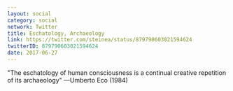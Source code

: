 ```yaml
---
layout: social
category: social
network: Twitter
title: Eschatology, Archaeology
link: https://twitter.com/steinea/status/879790603021594624
twitterID: 879790603021594624
date: 2017-06-27
---
```


"The eschatology of human consciousness is a continual creative repetition of its archaeology" —Umberto Eco (1984)
